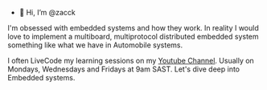 - 👋 Hi, I’m @zacck

I'm obsessed with embedded systems and how they work. In reality I would love to implement a multiboard, multiprotocol distributed embedded system something like what we have in Automobile systems. 

I often LiveCode my learning sessions on my [Youtube Channel](https://www.youtube.com/@Gaiaochos). Usually on Mondays, Wednesdays and Fridays at 9am SAST. Let's dive deep into Embedded systems. 

<!---
zacck/zacck is a ✨ special ✨ repository because its `README.md` (this file) appears on your GitHub profile.
You can click the Preview link to take a look at your changes.
--->
